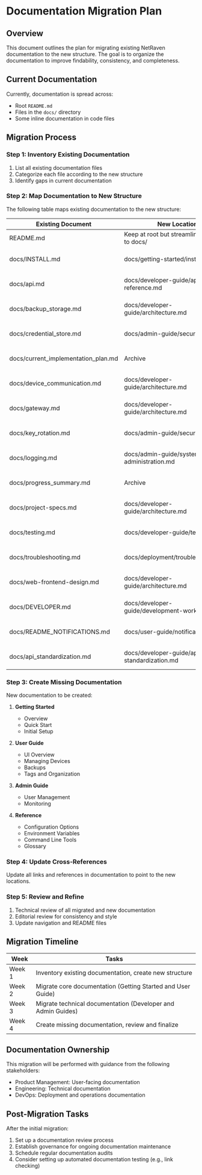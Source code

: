 # Documentation Migration Plan

## Overview

This document outlines the plan for migrating existing NetRaven documentation to the new structure. The goal is to organize the documentation to improve findability, consistency, and completeness.

## Current Documentation

Currently, documentation is spread across:

- Root `README.md`
- Files in the `docs/` directory
- Some inline documentation in code files

## Migration Process

### Step 1: Inventory Existing Documentation

1. List all existing documentation files
2. Categorize each file according to the new structure
3. Identify gaps in current documentation

### Step 2: Map Documentation to New Structure

The following table maps existing documentation to the new structure:

| Existing Document | New Location | Action |
|-------------------|--------------|--------|
| README.md | Keep at root but streamline, pointing to docs/ | Modify |
| docs/INSTALL.md | docs/getting-started/installation.md | Move and format |
| docs/api.md | docs/developer-guide/api-reference.md | Move and enhance |
| docs/backup_storage.md | docs/developer-guide/architecture.md | Extract relevant parts |
| docs/credential_store.md | docs/admin-guide/security.md | Move and enhance |
| docs/current_implementation_plan.md | Archive | No longer needed |
| docs/device_communication.md | docs/developer-guide/architecture.md | Extract relevant parts |
| docs/gateway.md | docs/developer-guide/architecture.md | Extract relevant parts |
| docs/key_rotation.md | docs/admin-guide/security.md | Extract relevant parts |
| docs/logging.md | docs/admin-guide/system-administration.md | Move and format |
| docs/progress_summary.md | Archive | No longer needed |
| docs/project-specs.md | docs/developer-guide/architecture.md | Extract relevant parts |
| docs/testing.md | docs/developer-guide/testing.md | Move and format |
| docs/troubleshooting.md | docs/deployment/troubleshooting.md | Move and format |
| docs/web-frontend-design.md | docs/developer-guide/architecture.md | Extract relevant parts |
| docs/DEVELOPER.md | docs/developer-guide/development-workflow.md | Move and format |
| docs/README_NOTIFICATIONS.md | docs/user-guide/notifications.md | Move and format |
| docs/api_standardization.md | docs/developer-guide/api-standardization.md | Move and format |

### Step 3: Create Missing Documentation

New documentation to be created:

1. **Getting Started**
   - Overview
   - Quick Start
   - Initial Setup

2. **User Guide**
   - UI Overview
   - Managing Devices
   - Backups
   - Tags and Organization

3. **Admin Guide**
   - User Management
   - Monitoring

4. **Reference**
   - Configuration Options
   - Environment Variables
   - Command Line Tools
   - Glossary

### Step 4: Update Cross-References

Update all links and references in documentation to point to the new locations.

### Step 5: Review and Refine

1. Technical review of all migrated and new documentation
2. Editorial review for consistency and style
3. Update navigation and README files

## Migration Timeline

| Week | Tasks |
|------|-------|
| Week 1 | Inventory existing documentation, create new structure |
| Week 2 | Migrate core documentation (Getting Started and User Guide) |
| Week 3 | Migrate technical documentation (Developer and Admin Guides) |
| Week 4 | Create missing documentation, review and finalize |

## Documentation Ownership

This migration will be performed with guidance from the following stakeholders:

- Product Management: User-facing documentation
- Engineering: Technical documentation
- DevOps: Deployment and operations documentation

## Post-Migration Tasks

After the initial migration:

1. Set up a documentation review process
2. Establish governance for ongoing documentation maintenance
3. Schedule regular documentation audits
4. Consider setting up automated documentation testing (e.g., link checking) 